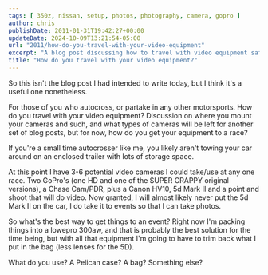 ```yaml
---
tags: [ 350z, nissan, setup, photos, photography, camera, gopro ]
author: chris
publishDate: 2011-01-31T19:42:27+00:00
updateDate: 2024-10-09T13:21:54-05:00
url: "2011/how-do-you-travel-with-your-video-equipment"
excerpt: "A blog post discussing how to travel with video equipment safely."
title: "How do you travel with your video equipment?"
---
```


So this isn't the blog post I had intended to write today, but I think it's a useful one nonetheless.

For those of you who autocross, or partake in any other motorsports. How do you travel with your video equipment? Discussion on where you mount your cameras and such, and what types of cameras will be left for another set of blog posts, but for now, how do you get your equipment to a race?

If you're a small time autocrosser like me, you likely aren't towing your car around on an enclosed trailer with lots of storage space.

At this point I have 3-6 potential video cameras I could take/use at any one race. Two GoPro's (one HD and one of the SUPER CRAPPY original versions), a Chase Cam/PDR, plus a Canon HV10, 5d Mark II and a point and shoot that will do video. Now granted, I will almost likely never put the 5d Mark II on the car, I do take it to events so that I can take photos.

So what's the best way to get things to an event? Right now I'm packing things into a lowepro 300aw, and that is probably the best solution for the time being, but with all that equipment I'm going to have to trim back what I put in the bag (less lenses for the 5D).

What do you use? A Pelican case? A bag? Something else?
